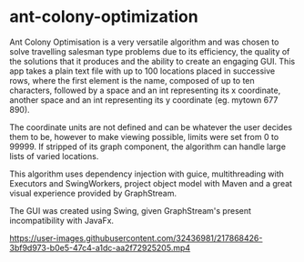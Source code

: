 # ant-colony-optimization

Ant Colony Optimisation is a very versatile algorithm and was chosen to solve travelling salesman type problems due to its efficiency, the quality of the solutions that it produces and the ability to create an engaging GUI. This app takes a plain text file with up to 100 locations placed in successive rows, where the first element is the name, composed of up to ten characters, followed by a space and an int representing its x coordinate, another space and an int representing its y coordinate (eg. mytown 677 890).

The coordinate units are not defined and can be whatever the user decides them to be, however to make viewing possible, limits were set from 0 to 99999. If stripped of its graph component, the algorithm can handle large lists of varied locations.

This algorithm uses dependency injection with guice, multithreading with Executors and SwingWorkers, project object model with Maven and a great visual experience provided by GraphStream.

The GUI was created using Swing, given GraphStream's present incompatibility with JavaFx.



https://user-images.githubusercontent.com/32436981/217868426-3bf9d973-b0e5-47c4-a1dc-aa2f72925205.mp4
